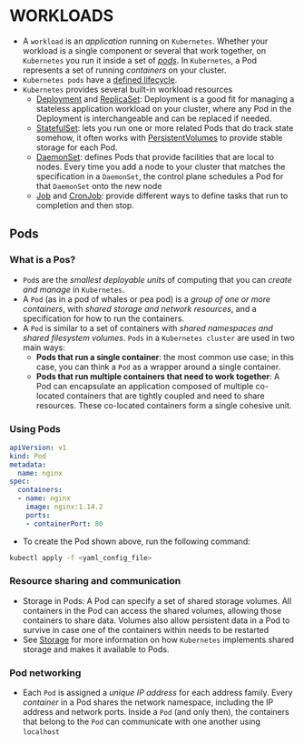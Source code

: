 # WORKLOADS

- A `workload` is an *application* running on `Kubernetes`. Whether your workload is a single component or several that work together, on `Kubernetes` you run it inside a set of [*pods*](https://kubernetes.io/docs/concepts/workloads/pods/). In `Kubernetes`, a Pod represents a set of running *containers* on your cluster.
- `Kubernetes pods` have a [defined lifecycle](https://kubernetes.io/docs/concepts/workloads/pods/pod-lifecycle/).
- `Kubernetes` provides several built-in workload resources
  - [Deployment](https://kubernetes.io/docs/concepts/workloads/controllers/deployment/) and [ReplicaSet](https://kubernetes.io/docs/concepts/workloads/controllers/replicaset/): Deployment is a good fit for managing a stateless application workload on your cluster, where any Pod in the Deployment is interchangeable and can be replaced if needed.
  - [StatefulSet](https://kubernetes.io/docs/concepts/workloads/controllers/statefulset/): lets you run one or more related Pods that do track state somehow, it often works with [PersistentVolumes](https://kubernetes.io/docs/concepts/storage/persistent-volumes/) to provide stable storage for each Pod.
  - [DaemonSet](https://kubernetes.io/docs/concepts/workloads/controllers/daemonset/): defines Pods that provide facilities that are local to nodes. Every time you add a node to your cluster that matches the specification in a `DaemonSet`, the control plane schedules a Pod for that `DaemonSet` onto the new node
  - [Job](https://kubernetes.io/docs/concepts/workloads/controllers/job/) and [CronJob](https://kubernetes.io/docs/concepts/workloads/controllers/cron-jobs/): provide different ways to define tasks that run to completion and then stop.

## Pods

### What is a Pos?

- `Pod`s are the *smallest deployable units* of computing that you can *create and manage* in `Kubernetes`.
- A `Pod` (as in a pod of whales or pea pod) is a *group of one or more containers*, with *shared storage and network resources*, and a specification for how to run the containers.
- A `Pod` is similar to a set of containers with *shared namespaces and shared filesystem volumes*. `Pods` in a `Kubernetes cluster` are used in two main ways:
  - **Pods that run a single container**: the most common use case; in this case, you can think a `Pod` as a wrapper around a single container.
  - **Pods that run multiple containers that need to work together**: A Pod can encapsulate an application composed of multiple co-located containers that are tightly coupled and need to share resources. These co-located containers form a single cohesive unit.

### Using Pods

```yaml
apiVersion: v1
kind: Pod
metadata:
  name: nginx
spec:
  containers:
  - name: nginx
    image: nginx:1.14.2
    ports:
    - containerPort: 80
```

- To create the Pod shown above, run the following command:

```bash
kubectl apply -f <yaml_config_file>
```

### Resource sharing and communication

- Storage in Pods: A Pod can specify a set of shared storage volumes. All containers in the Pod can access the shared volumes, allowing those containers to share data. Volumes also allow persistent data in a Pod to survive in case one of the containers within needs to be restarted
- See [Storage](https://kubernetes.io/docs/concepts/storage/) for more information on how `Kubernetes` implements shared storage and makes it available to Pods.

### Pod networking

- Each `Pod` is assigned a *unique IP address* for each address family. Every *container* in a Pod shares the network namespace, including the IP address and network ports. Inside a `Pod` (and only then), the containers that belong to the `Pod` can communicate with one another using `localhost`
